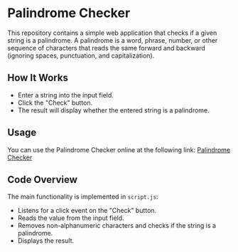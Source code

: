 # Palindrome Checker

This repository contains a simple web application that checks if a given string is a palindrome. A palindrome is a word, phrase, number, or other sequence of characters that reads the same forward and backward (ignoring spaces, punctuation, and capitalization).

## How It Works

- Enter a string into the input field.
- Click the "Check" button.
- The result will display whether the entered string is a palindrome.

## Usage

You can use the Palindrome Checker online at the following link: [Palindrome Checker](https://kamogelomahlake.github.io/palindrome-checker/)

## Code Overview

The main functionality is implemented in `script.js`:

- Listens for a click event on the "Check" button.
- Reads the value from the input field.
- Removes non-alphanumeric characters and checks if the string is a palindrome.
- Displays the result.
